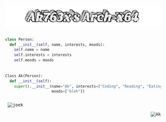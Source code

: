 <h1 align="center">
  <img src="https://github.com/akxshx-arch/akxshx-arch/raw/main/Ak763x's%20Arch-x64.png" alt="Ak763x's Arch-x64" />
</h1>


```python
class Person:
  def __init__(self, name, interests, moods):
    self.name = name
    self.interests = interests
    self.moods = moods


Class Ak(Person):
  def __init__(self):
    super().__init__(name="Ak", interests=["Coding", "Reading", "Eating", "Sleeping"], 
                     moods=["bleh"])
```
<pre><p align="left"> <img src="https://readme-jokes.vercel.app/api" alt="joek" />
<p align="right"> <img src="https://github-readme-stats.vercel.app/api?username=akxshx-arch&show_icons=true&theme=gotham" alt="Ak" /></pre>
